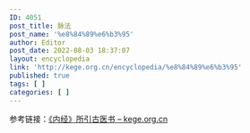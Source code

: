 ```yaml
---
ID: 4051
post_title: 脉法
post_name: '%e8%84%89%e6%b3%95'
author: Editor
post_date: 2022-08-03 18:37:07
layout: encyclopedia
link: 'http://kege.org.cn/encyclopedia/%e8%84%89%e6%b3%95'
published: true
tags: [ ]
categories: [ ]
---
```

参考链接：<a href="http://kege.org.cn/encyclopedia/%e3%80%8a%e5%86%85%e7%bb%8f%e3%80%8b%e6%89%80%e5%bc%95%e5%8f%a4%e5%8c%bb%e4%b9%a6">《内经》所引古医书 – kege.org.cn</a>
